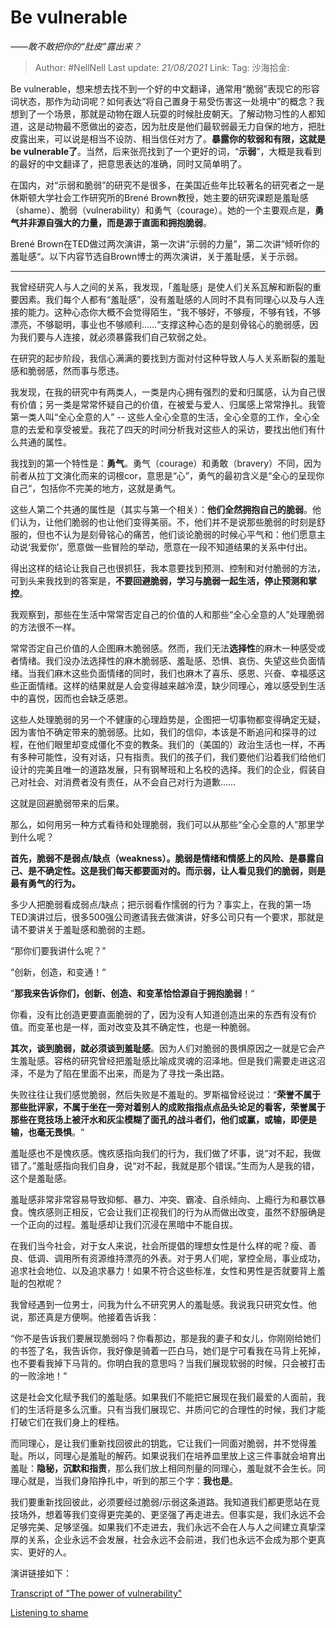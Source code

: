 # Be vulnerable

*——敢不敢把你的“肚皮”露出来？*

> Author: #NellNell
> Last update: *21/08/2021*
> Link:
> Tag:
> 沙海拾金:

Be vulnerable，想来想去找不到一个好的中文翻译，通常用“脆弱”表现它的形容词状态，那作为动词呢？如何表达“将自己置身于易受伤害这一处境中”的概念？我想到了一个场景，那就是动物在跟人玩耍的时候肚皮朝天。了解动物习性的人都知道，这是动物最不愿做出的姿态，因为肚皮是他们最软弱最无力自保的地方，把肚皮露出来，可以说是相当不设防、相当信任对方了。**暴露你的软弱和有限，这就是be vulnerable了**。当然，后来张亮找到了一个更好的词，“**示弱**”，大概是我看到的最好的中文翻译了，把意思表达的准确，同时又简单明了。

在国内，对“示弱和脆弱”的研究不是很多，在美国近些年比较著名的研究者之一是休斯顿大学社会工作研究所的Brené Brown教授，她主要的研究课题是羞耻感（shame）、脆弱（vulnerability）和勇气（courage）。她的一个主要观点是，**勇气并非源自强大的力量，而是源于直面和拥抱脆弱**。

Brené Brown在TED做过两次演讲，第一次讲“示弱的力量”，第二次讲“倾听你的羞耻感“。以下内容节选自Brown博士的两次演讲，关于羞耻感，关于示弱。

---

我曾经研究人与人之间的关系，我发现，「羞耻感」是使人们关系瓦解和断裂的重要因素。我们每个人都有“羞耻感”，没有羞耻感的人同时不具有同理心以及与人连接的能力。这种心态你大概不会觉得陌生，“我不够好，不够瘦，不够有钱，不够漂亮，不够聪明，事业也不够顺利……“支撑这种心态的是刻骨铭心的脆弱感，因为我们要与人连接，就必须暴露我们自己软弱之处。

在研究的起步阶段，我信心满满的要找到方面对付这种导致人与人关系断裂的羞耻感和脆弱感，然而事与愿违。

我发现，在我的研究中有两类人，一类是内心拥有强烈的爱和归属感，认为自己很有价值；另一类是常常怀疑自己的价值，在被爱与爱人、归属感上常常挣扎。我管第一类人叫“全心全意的人” -- 这些人全心全意的生活，全心全意的工作，全心全意的去爱和享受被爱。我花了四天的时间分析我对这些人的采访，要找出他们有什么共通的属性。

我找到的第一个特性是：**勇气**。勇气（courage）和勇敢（bravery）不同，因为前者从拉丁文演化而来的词根cor，意思是“心”，勇气的最初含义是“全心的呈现你自己“，包括你不完美的地方，这就是勇气。

这些人第二个共通的属性是（其实与第一个相关）：**他们全然拥抱自己的脆弱**。他们认为，让他们脆弱的也让他们变得美丽。不，他们并不是说那些脆弱的时刻是舒服的，但也不认为是刻骨铭心的痛苦，他们谈论脆弱的时候心平气和：他们愿意主动说‘我爱你’，愿意做一些冒险的举动，愿意在一段不知道结果的关系中付出。

得出这样的结论让我自己也很抓狂，我本意要找到预测、控制和对付脆弱的方法，可到头来我找到的答案是，**不要回避脆弱，学习与脆弱一起生活，停止预测和掌控**。

我观察到，那些在生活中常常否定自己的价值的人和那些“全心全意的人”处理脆弱的方法很不一样。

常常否定自己价值的人企图麻木脆弱感。然而，我们无法**选择性**的麻木一种感受或者情绪。我们没办法选择性的麻木脆弱感、羞耻感、恐惧、哀伤、失望这些负面情绪。当我们麻木这些负面情绪的同时，我们也麻木了喜乐、感恩、兴奋、幸福感这些正面情绪。这样的结果就是人会变得越来越冷漠，缺少同理心，难以感受到生活中的喜悦，因而也会缺乏感恩。

这些人处理脆弱的另一个不健康的心理趋势是，企图把一切事物都变得确定无疑，因为害怕不确定带来的脆弱感。比如，我们的信仰，本该是不断追问和探寻的过程，在他们眼里却变成僵化不变的教条。我们的（美国的）政治生活也一样，不再有多种可能性，没有对话，只有指责。我们的孩子们，我们要他们沿着我们给他们设计的完美且唯一的道路发展，只有钢琴班和上名校的选择。我们的企业，假装自己对社会、对消费者没有责任，从不会自己对行为道歉……

这就是回避脆弱带来的后果。

那么，如何用另一种方式看待和处理脆弱，我们可以从那些“全心全意的人”那里学到什么呢？

**首先，脆弱不是弱点/缺点（weakness）。脆弱是情绪和情感上的风险、是暴露自己、是不确定性。这是我们每天都要面对的。而示弱，让人看见我们的脆弱，则是最有勇气的行为。**

多少人把脆弱看成弱点/缺点；把示弱看作懦弱的行为？事实上，在我的第一场TED演讲过后，很多500强公司邀请我去做演讲，好多公司只有一个要求，那就是请不要讲关于羞耻感和脆弱的主题。

“那你们要我讲什么呢？”

“创新，创造，和变通！“

”**那我来告诉你们，创新、创造、和变革恰恰源自于拥抱脆弱**！“

你看，没有比创造更要直面脆弱的了，因为没有人知道创造出来的东西有没有价值。而变革也是一样，面对改变及其不确定性，也是一种脆弱。

**其次，谈到脆弱，就必须谈到羞耻感**。因为人们对脆弱的畏惧原因之一就是它会产生羞耻感。容格的研究曾经把羞耻感比喻成灵魂的沼泽地。但是我们需要走进这沼泽，不是为了陷在里面不出来，而是为了寻找一条出路。

失败往往让我们感觉脆弱，然后失败是不羞耻的。罗斯福曾经说过：“**荣誉不属于那些批评家，不属于坐在一旁对着别人的成败指指点点品头论足的看客，荣誉属于那些在竞技场上被汗水和灰尘模糊了面孔的战斗者们，他们或赢，或输，即便是输，也毫无畏惧**。“

羞耻感也不是愧疚感。愧疚感指向我们的行为，我们做了坏事，说“对不起，我做错了。”羞耻感指向我们自身，说“对不起，我就是那个错误。”生而为人是我的错，这个是羞耻感。

羞耻感非常非常容易导致抑郁、暴力、冲突、霸凌、自杀倾向、上瘾行为和暴饮暴食。愧疚感则正相反，它会让我们正视我们的行为从而做出改变，虽然不舒服确是一个正向的过程。羞耻感却让我们沉浸在黑暗中不能自拔。

在我们当今社会，对于女人来说，社会所提倡的理想女性是什么样的呢？瘦、善良、低调、调用所有资源维持漂亮的外表。对于男人们呢，掌控全局，事业成功，追求社会地位、以及追求暴力！如果不符合这些标准，女性和男性是否就要背上羞耻的包袱呢？

我曾经遇到一位男士，问我为什么不研究男人的羞耻感。我说我只研究女性。他说，那还真是方便啊。他接着告诉我：

“你不是告诉我们要展现脆弱吗？你看那边，那是我的妻子和女儿，你刚刚给她们的书签了名，我告诉你，我好像是骑着一匹白马，她们是宁可看我在马背上死掉，也不要看我掉下马背的。你明白我的意思吗？当我们展现软弱的时候，只会被打击的一败涂地！“

这是社会文化赋予我们的羞耻感。如果我们不能把它展现在我们最爱的人面前，我们的生活将是多么沉重。只有当我们展现它、并质问它的合理性的时候，我们才能打破它们在我们身上的桎梏。

而同理心，是让我们重新找回彼此的钥匙，它让我们一同面对脆弱，并不觉得羞耻。所以，同理心是羞耻的解药。如果说我们在培养皿里放上这三件事就会培育出羞耻：**隐秘，沉默和指责**，那么我们放上相同剂量的同理心，羞耻就不会生长。同理心就是，当我们身陷挣扎中，听到的那三个字：**我也是**。

我们要重新找回彼此，必须要经过脆弱/示弱这条道路。我知道我们都更愿站在竞技场外，想着等我们变得更完美的、更坚强了再走进去。但事实是，我们永远不会足够完美、足够坚强。如果我们不走进去，我们永远不会在人与人之间建立真挚深厚的关系，企业永远不会发展，社会永远不会前进，我们也永远不会成为那个更真实、更好的人。

演讲链接如下：

[Transcript of "The power of vulnerability"](https://link.zhihu.com/?target=https%3A//www.ted.com/talks/brene_brown_on_vulnerability/transcript%23t-1195273)

[Listening to shame​](https://link.zhihu.com/?target=https%3A//www.ted.com/talks/brene_brown_listening_to_shame%3Futm_campaign%3Dtedspread%26utm_medium%3Dreferral%26utm_source%3Dtedcomshare)
